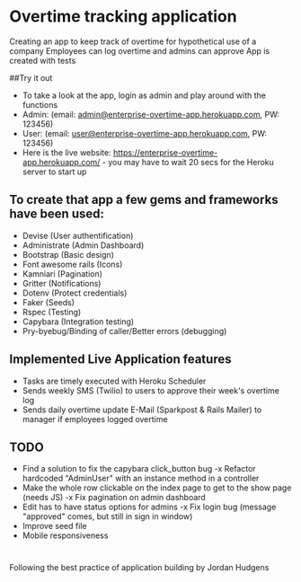 # Overtime tracking application
Creating an app to keep track of overtime for hypothetical use of a company
Employees can log overtime and admins can approve
App is created with tests

##Try it out
- To take a look at the app, login as admin and play around with the functions
- Admin: (email: admin@enterprise-overtime-app.herokuapp.com, PW: 123456)
- User: (email: user@enterprise-overtime-app.herokuapp.com, PW: 123456)
- Here is the live website: https://enterprise-overtime-app.herokuapp.com/ - you may have to wait 20 secs for the Heroku server to start up

## To create that app a few gems and frameworks have been used:
- Devise (User authentification)
- Administrate (Admin Dashboard)
- Bootstrap (Basic design)
- Font awesome rails (Icons)
- Kamniari (Pagination)
- Gritter (Notifications)
- Dotenv (Protect credentials)
- Faker (Seeds)
- Rspec (Testing)
- Capybara (Integration testing)
- Pry-byebug/Binding of caller/Better errors (debugging)

## Implemented Live Application features
- Tasks are timely executed with Heroku Scheduler
- Sends weekly SMS (Twilio) to users to approve their week's overtime log
- Sends daily overtime update E-Mail (Sparkpost & Rails Mailer) to manager if employees logged overtime

## TODO
- Find a solution to fix the capybara click_button bug
-x Refactor hardcoded "AdminUser" with an instance method in a controller
- Make the whole row clickable on the index page to get to the show page (needs JS)
-x Fix pagination on admin dashboard
- Edit has to have status options for admins
-x Fix login bug (message "approved" comes, but still in sign in window)
- Improve seed file
- Mobile responsiveness
#
Following the best practice of application building by Jordan Hudgens
